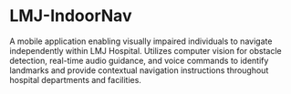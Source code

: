 # LMJ-IndoorNav
A mobile application enabling visually impaired individuals to navigate independently within LMJ Hospital. Utilizes computer vision for obstacle detection, real-time audio guidance, and voice commands to identify landmarks and provide contextual navigation instructions throughout hospital departments and facilities.
